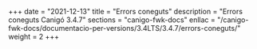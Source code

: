 +++
date        = "2021-12-13"
title       = "Errors coneguts"
description = "Errors coneguts Canigó 3.4.7"
sections    = "canigo-fwk-docs"
enllac		= "/canigo-fwk-docs/documentacio-per-versions/3.4LTS/3.4.7/errors-coneguts/"
weight      = 2
+++
